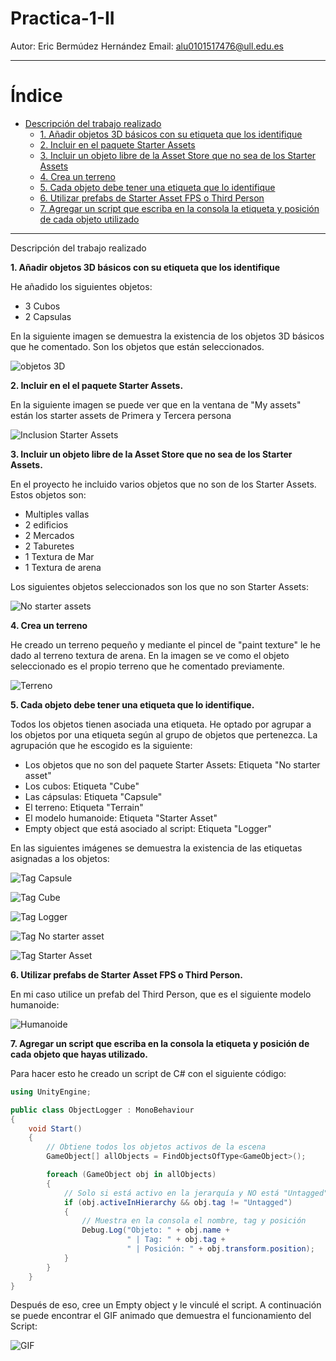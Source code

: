 # Practica-1-II
Autor: Eric Bermúdez Hernández
Email: alu0101517476@ull.edu.es

----

# Índice

- [Descripción del trabajo realizado](#descripción-del-trabajo-realizado)
  - [1. Añadir objetos 3D básicos con su etiqueta que los identifique](#1-añadir-objetos-3d-básicos-con-su-etiqueta-que-los-identifique)
  - [2. Incluir en el paquete Starter Assets](#2-incluir-en-el-paquete-starter-assets)
  - [3. Incluir un objeto libre de la Asset Store que no sea de los Starter Assets](#3-incluir-un-objeto-libre-de-la-asset-store-que-no-sea-de-los-starter-assets)
  - [4. Crea un terreno](#4-crea-un-terreno)
  - [5. Cada objeto debe tener una etiqueta que lo identifique](#5-cada-objeto-debe-tener-una-etiqueta-que-lo-identifique)
  - [6. Utilizar prefabs de Starter Asset FPS o Third Person](#6-utilizar-prefabs-de-starter-asset-fps-o-third-person)
  - [7. Agregar un script que escriba en la consola la etiqueta y posición de cada objeto utilizado](#7-agregar-un-script-que-escriba-en-la-consola-la-etiqueta-y-posición-de-cada-objeto-utilizado)


----

Descripción del trabajo realizado

**1. Añadir objetos 3D básicos con su etiqueta que los identifique**

He añadido los siguientes objetos:
- 3 Cubos
- 2 Capsulas

En la siguiente imagen se demuestra la existencia de los objetos 3D básicos que he comentado. Son los objetos que están seleccionados.

![objetos 3D](Img/Objetos%203D.png)

**2. Incluir en el el paquete Starter Assets.**

En la siguiente imagen se puede ver que en la ventana de "My assets" están los starter assets de Primera y Tercera persona

![Inclusion Starter Assets](Img/Starter%20assets.png)

**3. Incluir un objeto libre de la Asset Store que no sea de los Starter Assets.**

En el proyecto he incluido varios objetos que no son de los Starter Assets. Estos objetos son:
- Multiples vallas
- 2 edificios
- 2 Mercados
- 2 Taburetes
- 1 Textura de Mar
- 1 Textura de arena

Los siguientes objetos seleccionados son los que no son Starter Assets: 

![No starter assets](Img/No%20Starter%20assets.png)

**4. Crea un terreno**

He creado un terreno pequeño y mediante el pincel de "paint texture" le he dado al terreno textura de arena. En la imagen se ve como el objeto seleccionado es el propio terreno que he comentado previamente.

![Terreno](Img/Terreno.png)

**5. Cada objeto debe tener una etiqueta que lo identifique.**

Todos los objetos tienen asociada una etiqueta. He optado por agrupar a los objetos por una etiqueta según al grupo de objetos que pertenezca. La agrupación que he escogido es la siguiente:
- Los objetos que no son del paquete Starter Assets: Etiqueta "No starter asset"
- Los cubos: Etiqueta "Cube"
- Las cápsulas: Etiqueta "Capsule"
- El terreno: Etiqueta "Terrain"
- El modelo humanoide: Etiqueta "Starter Asset"
- Empty object que está asociado al script: Etiqueta "Logger"

En las siguientes imágenes se demuestra la existencia de las etiquetas asignadas a los objetos:

![Tag Capsule](Img/Tag%20Capsule.png)

![Tag Cube](Img/Tag%20Cube.png)

![Tag Logger](Img/Tag%20logger.png)

![Tag No starter asset](Img/No%20Starter%20assets.png)

![Tag Starter Asset](Img/tag%20Starter%20Asset.png)

**6. Utilizar prefabs de Starter Asset FPS o Third Person.**

En mi caso utilice un prefab del Third Person, que es el siguiente modelo humanoide:

![Humanoide](Img/Third%20person.png)

**7. Agregar un script que escriba en la consola la etiqueta y posición de cada objeto que hayas utilizado.**

Para hacer esto he creado un script de C# con el siguiente código:
```C#
using UnityEngine;

public class ObjectLogger : MonoBehaviour
{
    void Start()
    {
        // Obtiene todos los objetos activos de la escena
        GameObject[] allObjects = FindObjectsOfType<GameObject>();

        foreach (GameObject obj in allObjects)
        {
            // Solo si está activo en la jerarquía y NO está "Untagged"
            if (obj.activeInHierarchy && obj.tag != "Untagged")
            {
                // Muestra en la consola el nombre, tag y posición
                Debug.Log("Objeto: " + obj.name +
                          " | Tag: " + obj.tag +
                          " | Posición: " + obj.transform.position);
            }
        }
    }
}
```

Después de eso, cree un Empty object y le vinculé el script. A continuación se puede encontrar el GIF animado que demuestra el funcionamiento del Script:

![GIF](Img/Funcionamiento.gif)

